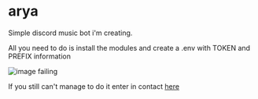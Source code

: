 # arya
<p>Simple discord music bot i'm creating.</p>
<p>All you need to do is install the modules and create a .env with TOKEN and PREFIX information</p>
<img src="https://imgur.com/XmshWka.png" alt="image failing"> 
<p>If you still can't manage to do it enter in contact <a href="discord.gg/hqfzs2a">here</a></p>
